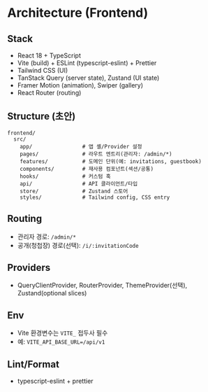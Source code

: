 # Architecture (Frontend)

## Stack
- React 18 + TypeScript
- Vite (build) + ESLint (typescript-eslint) + Prettier
- Tailwind CSS (UI)
- TanStack Query (server state), Zustand (UI state)
- Framer Motion (animation), Swiper (gallery)
- React Router (routing)

## Structure (초안)
```
frontend/
  src/
    app/                # 앱 셸/Provider 설정
    pages/              # 라우트 엔트리(관리자: /admin/*)
    features/           # 도메인 단위(예: invitations, guestbook)
    components/         # 재사용 컴포넌트(섹션/공통)
    hooks/              # 커스텀 훅
    api/                # API 클라이언트/타입
    store/              # Zustand 스토어
    styles/             # Tailwind config, CSS entry
```

## Routing
- 관리자 경로: `/admin/*`
- 공개(청첩장) 경로(선택): `/i/:invitationCode`

## Providers
- QueryClientProvider, RouterProvider, ThemeProvider(선택), Zustand(optional slices)

## Env
- Vite 환경변수는 `VITE_` 접두사 필수
- 예: `VITE_API_BASE_URL=/api/v1`

## Lint/Format
- typescript-eslint + prettier

